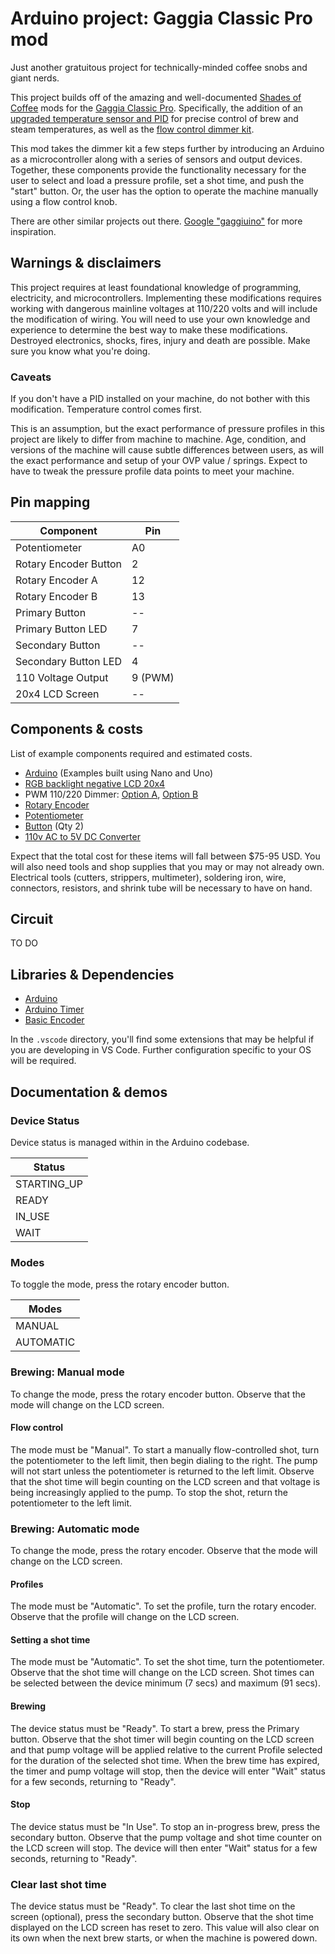 # Arduino project: Gaggia Classic Pro mod

Just another gratuitous project for technically-minded coffee snobs and giant nerds.

This project builds off of the amazing and well-documented [Shades of Coffee](https://www.shadesofcoffee.co.uk/) mods for the [Gaggia Classic Pro](https://www.gaggia.com/manual-machines/new-classic/). Specifically, the addition of an [upgraded temperature sensor and PID](https://www.shadesofcoffee.co.uk/post-2018/gaggia-classic-pro2019-pid-kit---132din-single-display) for precise control of brew and steam temperatures, as well as the [flow control dimmer kit](https://www.shadesofcoffee.co.uk/post-2018/gaggia-classic---flow-control-dimmer-kit).

This mod takes the dimmer kit a few steps further by introducing an Arduino as a microcontroller along with a series of sensors and output devices. Together, these components provide the functionality necessary for the user to select and load a pressure profile, set a shot time, and push the "start" button. Or, the user has the option to operate the machine manually using a flow control knob.

There are other similar projects out there. [Google "gaggiuino"](https://www.google.com/search?rlz=1C5CHFA_enUS841US841&sxsrf=ALiCzsbGp50YCr51Wm168XTbH1bHXEwS2Q:1669829448061&q=gaggiuino&spell=1&sa=X&ved=2ahUKEwiw7di4t9b7AhU2FFkFHTD4DLwQBSgAegQIBRAB&biw=1902&bih=1373&dpr=1) for more inspiration.

## Warnings & disclaimers

This project requires at least foundational knowledge of programming, electricity, and microcontrollers. Implementing these modifications requires working with dangerous mainline voltages at 110/220 volts and will include the modification of wiring. You will need to use your own knowledge and experience to determine the best way to make these modifications. Destroyed electronics, shocks, fires, injury and death are possible. Make sure you know what you're doing.

### Caveats

If you don't have a PID installed on your machine, do not bother with this modification. Temperature control comes first.

This is an assumption, but the exact performance of pressure profiles in this project are likely to differ from machine to machine. Age, condition, and versions of the machine will cause subtle differences between users, as will the exact performance and setup of your OVP value / springs. Expect to have to tweak the pressure profile data points to meet your machine. 

## Pin mapping

| Component             | Pin     |
| --------------------- | ------- |
| Potentiometer         | A0      |
| Rotary Encoder Button | 2       |
| Rotary Encoder A      | 12      |
| Rotary Encoder B      | 13      |
| Primary Button        | --      |
| Primary Button LED    | 7       |
| Secondary Button      | --      |
| Secondary Button LED  | 4       |
| 110 Voltage Output    | 9 (PWM) |
| 20x4 LCD Screen       | --      |

## Components & costs

List of example components required and estimated costs. 

- [Arduino](https://store-usa.arduino.cc/collections/boards) (Examples built using Nano and Uno)
- [RGB backlight negative LCD 20x4](https://www.adafruit.com/product/498#technical-details)
- PWM 110/220 Dimmer: [Option A](https://www.amazon.com/gp/product/B0BC297G4B/ref=ppx_yo_dt_b_asin_title_o08_s00?ie=UTF8&th=1), [Option B](https://www.amazon.com/gp/product/B06Y1DT1WP/ref=ppx_yo_dt_b_asin_title_o02_s00?ie=UTF8&psc=1)
- [Rotary Encoder](https://www.adafruit.com/product/377)
- [Potentiometer](https://www.adafruit.com/product/1789)
- [Button](https://www.adafruit.com/product/559) (Qty 2)
- [110v AC to 5V DC Converter](https://www.amazon.com/gp/product/B07YXN8J6R/ref=ppx_yo_dt_b_asin_title_o06_s02?ie=UTF8&th=1)

Expect that the total cost for these items will fall between $75-95 USD. You will also need tools and shop supplies that you may or may not already own. Electrical tools (cutters, strippers, multimeter), soldering iron, wire, connectors, resistors, and shrink tube will be necessary to have on hand.
## Circuit

TO DO

## Libraries & Dependencies

- [Arduino](https://docs.arduino.cc/)
- [Arduino Timer](https://www.arduinolibraries.info/libraries/arduino-timer)
- [Basic Encoder](https://www.arduinolibraries.info/libraries/basic-encoder)

In the `.vscode` directory, you'll find some extensions that may be helpful if you are developing in VS Code. Further configuration specific to your OS will be required.

## Documentation & demos

### Device Status

Device status is managed within in the Arduino codebase.

| Status           			|
| --------------------- |
| STARTING_UP         	|
| READY         				|
| IN_USE         				|
| WAIT         					|

### Modes

To toggle the mode, press the rotary encoder button. 

| Modes          				|
| --------------------- |
| MANUAL        				|
| AUTOMATIC         		|

### Brewing: Manual mode

To change the mode, press the rotary encoder button. Observe that the mode will change on the LCD screen.

#### Flow control

The mode must be "Manual". To start a manually flow-controlled shot, turn the potentiometer to the left limit, then begin dialing to the right. The pump will not start unless the potentiometer is returned to the left limit. Observe that the shot time will begin counting on the LCD screen and that voltage is being increasingly applied to the pump. To stop the shot, return the potentiometer to the left limit.

### Brewing: Automatic mode

To change the mode, press the rotary encoder. Observe that the mode will change on the LCD screen.

#### Profiles

The mode must be "Automatic". To set the profile, turn the rotary encoder. Observe that the profile will change on the LCD screen.

#### Setting a shot time

The mode must be "Automatic". To set the shot time, turn the potentiometer. Observe that the shot time will change on the LCD screen. Shot times can be selected between the device minimum (7 secs) and maximum (91 secs).

#### Brewing

The device status must be "Ready". To start a brew, press the Primary button.  Observe that the shot timer will begin counting on the LCD screen and that pump voltage will be applied relative to the current Profile selected for the duration of the selected shot time. When the brew time has expired, the timer and pump voltage will stop, then the device will enter "Wait" status for a few seconds, returning to "Ready".

#### Stop

The device status must be "In Use". To stop an in-progress brew, press the secondary button. Observe that the pump voltage and shot time counter on the LCD screen will stop. The device will then enter "Wait" status for a few seconds, returning to "Ready".


### Clear last shot time

The device status must be "Ready". To clear the last shot time on the screen (optional), press the secondary button. Observe that the shot time displayed on the LCD screen has reset to zero. This value will also clear on its own when the next brew starts, or when the machine is powered down. 
